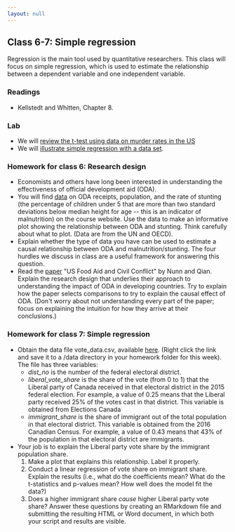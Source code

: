 ```yaml
---
layout: null
---
```


## Class 6-7: Simple regression

Regression is the main tool used by quantitative researchers.
This class will focus on simple regression, which is used to estimate the relationship between a dependent variable and one independent variable.

### Readings
- Kellstedt and Whitten, Chapter 8.

### Lab
- We will [review the t-test using data on murder rates in the US](https://raw.githubusercontent.com/nicrivers/uo_api_6319/master/murderrates.csv)
- We will [illustrate simple regression with a data set](http://htmlpreview.github.io/?https://github.com/nicrivers/uo_api_6319/blob/master/R_session_6.html).

### Homework for class 6: Research design
- Economists and others have long been interested in understanding the effectiveness of official development aid (ODA).
- You will find [data](https://raw.githubusercontent.com/nicrivers/uo_api_6319/master/aid_stunting.csv) on ODA receipts, population, and the rate of stunting (the percentage of children under 5 that are more than two standard deviations below median height for age -- this is an indicator of malnutrition) on the course website.  Use the data to make an informative plot showing the relationship between ODA and stunting.  Think carefully about what to plot. (Data are from the UN and OECD).
- Explain whether the type of data you have can be used to estimate a causal relationship between ODA and malnutrition/stunting.  The four hurdles we discuss in class are a useful framework for answering this question.
- Read the [paper](https://pubs.aeaweb.org/doi/pdfplus/10.1257/aer.104.6.1630) "US Food Aid and Civil Conflict" by Nunn and Qian.  Explain the research design that underlies their approach to understanding the impact of ODA in developing countries.  Try to explain how the paper selects comparisons to try to explain the causal effect of ODA. (Don't worry about not understanding every part of the paper; focus on explaining the intuition for how they arrive at their conclusions.)

### Homework for class 7: Simple regression
- Obtain the data file vote_data.csv, available [here](https://raw.githubusercontent.com/nicrivers/uo_api_6319/master/vote_data.csv).  (Right click the link and save it to a /data directory in your homework folder for this week).  The file has three variables:
    * *dist_no* is the number of the federal electoral district.
    * *liberal_vote_share* is the share of the vote (from 0 to 1) that the Liberal party of Canada received in that electoral district in the 2015 federal election.  For example, a value of 0.25 means that the Liberal party received 25% of the votes cast in that district.  This variable is obtained from Elections Canada
    * *immigrant_share* is the share of immigrant out of the total population in that electoral district.  This variable is obtained from the 2016 Canadian Census.  For example, a value of 0.43 means that 43% of the population in that electoral district are immigrants.
- Your job is to explain the Liberal party vote share by the immigrant population share.
    1. Make a plot that explains this relationship.  Label it properly.
    2. Conduct a linear regression of vote share on immigrant share.  Explain the results (i.e., what do the coefficients mean?  What do the t-statistics and p-values mean? How well does the model fit the data?)
    3. Does a higher immigrant share *cause* higher Liberal party vote share?
Answer these questions by creating an RMarkdown file and submitting the resulting HTML or Word document, in which both your script and results are visible.
